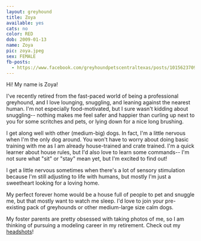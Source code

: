 ```yaml
---
layout: greyhound
title: Zoya
available: yes
cats: no
color: RED
dob: 2009-01-13
name: Zoya
pic: zoya.jpeg
sex: FEMALE
fb-posts:
  - https://www.facebook.com/greyhoundpetscentraltexas/posts/10156237094993572:0
---
```


Hi! My name is Zoya! 

I've recently retired from the fast-paced world of being a professional greyhound, and I love lounging, snuggling, and leaning against the nearest human. I'm not especially food-motivated, but I sure wasn't kidding about snuggling-- nothing makes me feel safer and happier than curling up next to you for some scritches and pets, or lying down for a nice long brushing.

I get along well with other (medium-big) dogs. In fact, I'm a little nervous when I'm the only dog around. You won't have to worry about doing basic training with me as I am already house-trained and crate trained. I'm a quick learner about house rules, but I'd also love to learn some commands-- I'm not sure what "sit" or "stay" mean yet, but I'm excited to find out!

I get a little nervous sometimes when there's a lot of sensory stimulation because I'm still adjusting to life with humans, but mostly I'm just a sweetheart looking for a loving home.

My perfect forever home would be a house full of people to pet and snuggle me, but that mostly want to watch me sleep. I'd love to join your pre-existing pack of greyhounds or other medium-large size calm dogs. 

My foster parents are pretty obsessed with taking photos of me, so I am thinking of pursuing a modeling career in my retirement. Check out my [headshots](https://flic.kr/s/aHskWp6h8A)! 